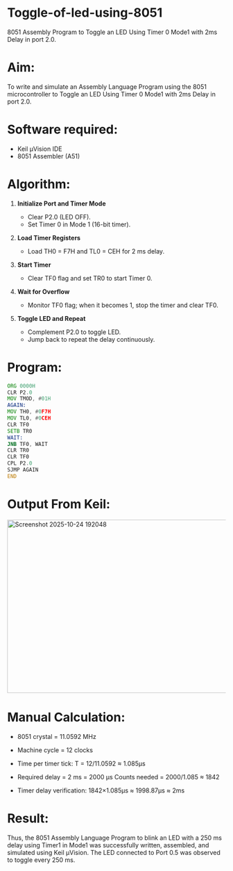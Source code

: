 # Toggle-of-led-using-8051

8051 Assembly Program to Toggle an LED Using Timer 0 Mode1 with 2ms Delay in port 2.0.

# Aim:
To write and simulate an Assembly Language Program using the 8051 microcontroller to Toggle an LED Using Timer 0 Mode1 with 2ms Delay in port 2.0.
# Software required:
* Keil µVision IDE
* 8051 Assembler (A51)

# Algorithm:

1. **Initialize Port and Timer Mode**
   * Clear P2.0 (LED OFF).
   * Set Timer 0 in Mode 1 (16-bit timer).

2. **Load Timer Registers**
   * Load TH0 = F7H and TL0 = CEH for 2 ms delay.

3. **Start Timer**
   * Clear TF0 flag and set TR0 to start Timer 0.

4. **Wait for Overflow**
   * Monitor TF0 flag; when it becomes 1, stop the timer and clear TF0.

5. **Toggle LED and Repeat**
   * Complement P2.0 to toggle LED.
   * Jump back to repeat the delay continuously.

# Program:

```asm
ORG 0000H
CLR P2.0        
MOV TMOD, #01H   
AGAIN:
MOV TH0, #0F7H    
MOV TL0, #0CEH    
CLR TF0           
SETB TR0         
WAIT:
JNB TF0, WAIT    
CLR TR0          
CLR TF0          
CPL P2.0          
SJMP AGAIN       
END
```

# Output From Keil:

<img width="706" height="399" alt="Screenshot 2025-10-24 192048" src="https://github.com/user-attachments/assets/1039bd52-0960-4994-9253-5c3403bfaa6d" />

# Manual Calculation: 

* 8051 crystal = 11.0592 MHz
* Machine cycle = 12 clocks
* Time per timer tick:
          T = 12/11.0592 ≈ 1.085μs

* Required delay = 2 ms = 2000 µs
 Counts needed = 2000/1.085 ​≈ 1842

* Timer delay verification:
   1842×1.085μs ≈ 1998.87μs ≈ 2ms

# Result:
Thus, the 8051 Assembly Language Program to blink an LED with a 250 ms delay using Timer1 in Mode1 was successfully written, assembled, and simulated using Keil µVision.
The LED connected to Port 0.5 was observed to toggle every 250 ms.

  
